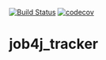 [![Build Status](https://travis-ci.com/ostinsen/job4j_tracker.svg?branch=master)](https://travis-ci.com/ostinsen/job4j_tracker)
[![codecov](https://codecov.io/gh/ostinsen/job4j_tracker/branch/master/graph/badge.svg?token=QLV5QJ11K3)](https://codecov.io/gh/ostinsen/job4j_tracker)

# job4j_tracker